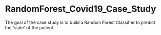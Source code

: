 # RandomForest_Covid19_Case_Study
The goal of the case study is to build a Random Forest Classifier to predict the 'state' of the patient.
